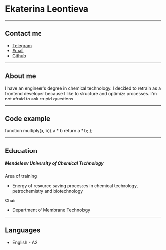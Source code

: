 # Ekaterina Leontieva
***
## Contact me
- [Telegram](https://t.me/koal_ko)
- [Email](mailto:katharina00000@gmail.com)
- [Github](https://github.com/apaetus)
***

## About me
I have an engineer's degree in chemical technology. I decided to retrain as a frontend developer because I like to structure and optimize processes. I'm not afraid to ask stupid questions.
****

## Code example
function multiply(a, b){
    a \* b
    return a \* b;
};
***

## Education
##### Mendeleev University of Chemical Technology

Area of training
 - Energy of resource saving processes in chemical technology, petrochemistry and biotechnology

Chair
 - Department of Membrane Technology
***

## Languages
 - English - A2
